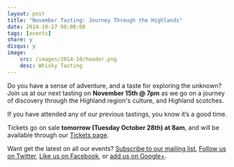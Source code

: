 ```yaml
---
layout: post
title: "November Tasting: Journey Through the Highlands"
date: 2014-10-27 08:00:00
tags: [events]
share: y
disqus: y
image: 
    src: /images/2014-10/header.png
    desc: Whisky Tasting
---
```


Do you have a sense of adventure, and a taste for exploring the unknown? 
Join us at our next tasting on **November 15th @ 7pm** as we go on a 
journey of discovery through the Highland region's culture, and Highland scotches.

If you have attended any of our previous tastings, you know it’s a good time. 

Tickets go on sale **tomorrow (Tuesday October 28th) at 8am**, 
and will be available through our [Tickets page][1]. 

Want get the latest on all our events? [Subscribe to our mailing list][2], [Follow us on Twitter][3], [Like us on Facebook][4], or [add us on Google+][5].

  [1]: /tickets/
  [2]: /subscribe/
  [3]: http://twitter.com/whiskydev
  [4]: http://www.facebook.com/whiskydev
  [5]: http://plus.google.com/+Whiskydev
